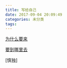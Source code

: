 ```yaml
---
title: 写给自己
date: 2017-09-04 20:09:49
categories: 未分类
tags:
---
```


[为什么要来](https://www.zhihu.com/question/41470037)

[要到哪里去](https://www.zhihu.com/search?type=content&q=%E8%B5%B0%E5%90%91%E5%85%B1%E5%92%8C)

[慎独]
